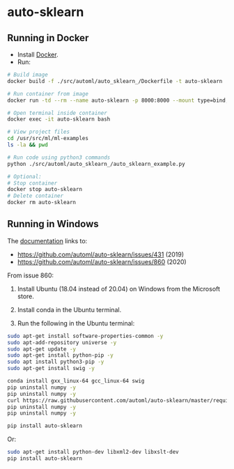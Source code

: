 # auto-sklearn

## Running in Docker

- Install [Docker](https://docs.docker.com/engine/install/).
- Run:

```bash
# Build image
docker build -f ./src/automl/auto_sklearn_/Dockerfile -t auto-sklearn .

# Run container from image
docker run -td --rm --name auto-sklearn -p 8000:8000 --mount type=bind,src=$PWD,target=/usr/src/ml/ml-examples auto-sklearn

# Open terminal inside container
docker exec -it auto-sklearn bash

# View project files
cd /usr/src/ml/ml-examples
ls -la && pwd

# Run code using python3 commands
python ./src/automl/auto_sklearn_/auto_sklearn_example.py

# Optional:
# Stop container
docker stop auto-sklearn
# Delete container
docker rm auto-sklearn
```

## Running in Windows

The [documentation](https://automl.github.io/auto-sklearn/master/installation.html#windows-macos-compatibility) links to:

- <https://github.com/automl/auto-sklearn/issues/431> (2019)
- <https://github.com/automl/auto-sklearn/issues/860> (2020)

From issue 860:

1. Install Ubuntu (18.04 instead of 20.04) on Windows from the Microsoft store.

2. Install conda in the Ubuntu terminal.

3. Run the following in the Ubuntu terminal:

```bash
sudo apt-get install software-properties-common -y
sudo apt-add-repository universe -y
sudo apt-get update -y
sudo apt-get install python-pip -y
sudo apt install python3-pip -y
sudo apt-get install swig -y

conda install gxx_linux-64 gcc_linux-64 swig
pip uninstall numpy -y
pip uninstall numpy -y
curl https://raw.githubusercontent.com/automl/auto-sklearn/master/requirements.txt | xargs -n 1 -L 1 pip3 install
pip uninstall numpy -y
pip uninstall numpy -y

pip install auto-sklearn
```

Or:

```bash
sudo apt-get install python-dev libxml2-dev libxslt-dev
pip install auto-sklearn
```
